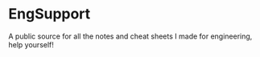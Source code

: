 # EngSupport
A public source for all the notes and cheat sheets I made for engineering, help yourself!
